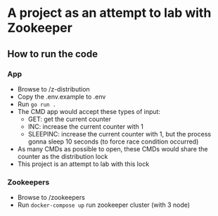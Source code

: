 # A project as an attempt to lab with Zookeeper

## How to run the code

### App
- Browse to /z-distribution
- Copy the .env.example to .env
- Run `go run .`
- The CMD app would accept these types of input:
    - GET: get the current counter
    - INC: increase the current counter with 1
    - SLEEPINC: increase the current counter with 1, but the process gonna sleep 10 seconds (to force race condition occurred)
- As many CMDs as possible to open, these CMDs would share the counter as the distribution lock
- This project is an attempt to lab with this lock 


### Zookeepers
- Browse to /zookeepers
- Run `docker-compose up` run zookeeper cluster (with 3 node)